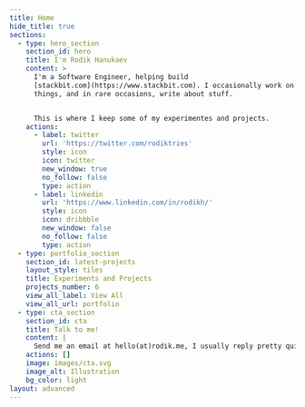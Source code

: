 ```yaml
---
title: Home
hide_title: true
sections:
  - type: hero_section
    section_id: hero
    title: I'm Rodik Hanukaev
    content: >
      I'm a Software Engineer, helping build
      [stackbit.com](https://www.stackbit.com). I occasionally work on other
      things, and in rare occasions, write about stuff.


      This is where I keep some of my experimentes and projects.
    actions:
      - label: twitter
        url: 'https://twitter.com/rodiktries'
        style: icon
        icon: twitter
        new_window: true
        no_follow: false
        type: action
      - label: linkedin
        url: 'https://www.linkedin.com/in/rodikh/'
        style: icon
        icon: dribbble
        new_window: false
        no_follow: false
        type: action
  - type: portfolio_section
    section_id: latest-projects
    layout_style: tiles
    title: Experiments and Projects
    projects_number: 6
    view_all_label: View All
    view_all_url: portfolio
  - type: cta_section
    section_id: cta
    title: Talk to me!
    content: |
      Send me an email at hello(at)rodik.me, I usually reply pretty quickly.
    actions: []
    image: images/cta.svg
    image_alt: Illustration
    bg_color: light
layout: advanced
---
```

